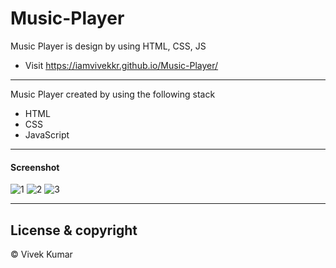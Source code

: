 # Music-Player
Music Player is design by using HTML, CSS, JS

- Visit <https://iamvivekkr.github.io/Music-Player/>

---

Music Player created by using the following stack

- HTML
- CSS
- JavaScript

---

#### Screenshot

![1](https://user-images.githubusercontent.com/91110678/229198360-39998dcf-ac4a-4eb4-83c7-4ddd78187600.png)
![2](https://user-images.githubusercontent.com/91110678/229198377-785abcb2-e517-4c77-a17c-796c13e86031.png)
![3](https://user-images.githubusercontent.com/91110678/229198395-edabc3b9-43ee-4c92-84f9-87d170aad3bb.png)

---

## License & copyright

©️ Vivek Kumar
